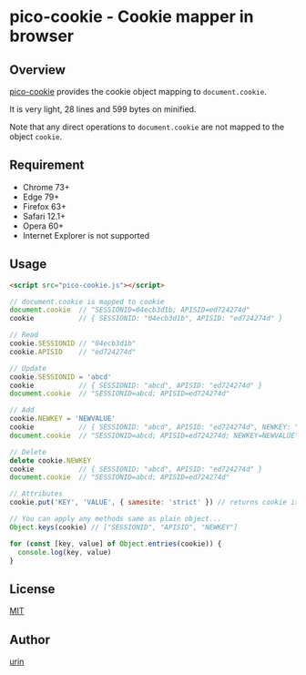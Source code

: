 pico-cookie - Cookie mapper in browser
===

## Overview

[pico\-cookie](//github.com/urin/pico-cookie) provides the cookie object mapping to `document.cookie`.

It is very light, 28 lines and 599 bytes on minified.

Note that any direct operations to `document.cookie` are not mapped to the object `cookie`.

## Requirement

- Chrome 73+
- Edge 79+
- Firefox 63+
- Safari 12.1+
- Opera 60+
- Internet Explorer is not supported

## Usage

```html
<script src="pico-cookie.js"></script>
```

```js
// document.cookie is mapped to cookie
document.cookie  // "SESSIONID=04ecb3d1b; APISID=ed724274d"
cookie           // { SESSIONID: "04ecb3d1b", APISID: "ed724274d" }

// Read
cookie.SESSIONID // "04ecb3d1b"
cookie.APISID    // "ed724274d"

// Update
cookie.SESSIONID = 'abcd'
cookie           // { SESSIONID: "abcd", APISID: "ed724274d" }
document.cookie  // "SESSIONID=abcd; APISID=ed724274d"

// Add
cookie.NEWKEY = 'NEWVALUE'
cookie           // { SESSIONID: "abcd", APISID: "ed724274d", NEWKEY: "NEWVALUE" }
document.cookie  // "SESSIONID=abcd; APISID=ed724274d; NEWKEY=NEWVALUE"

// Delete
delete cookie.NEWKEY
cookie           // { SESSIONID: "abcd", APISID: "ed724274d" }
document.cookie  // "SESSIONID=abcd; APISID=ed724274d"

// Attributes
cookie.put('KEY', 'VALUE', { samesite: 'strict' }) // returns cookie itself

// You can apply any methods same as plain object...
Object.keys(cookie) // ["SESSIONID", "APISID", "NEWKEY"]

for (const [key, value] of Object.entries(cookie)) {
  console.log(key, value)
}
```

## License

[MIT](/LICENSE)

## Author

[urin](//github.com/urin)

